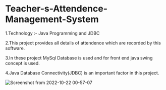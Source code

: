 # Teacher-s-Attendence-Management-System
1.Technology :- Java Programming and JDBC 


2.This project provides all details of attendence which are recorded by this software. 


3.In these project MySql Database is used and for front end java swing concept is used. 


4.Java Database Connectivity(JDBC) is an important factor in this project.


![Screenshot from 2022-10-22 00-57-07](https://user-images.githubusercontent.com/91112733/197276192-26fb9ad8-8e94-49d9-bbcc-6f35ab55f6dc.png)

